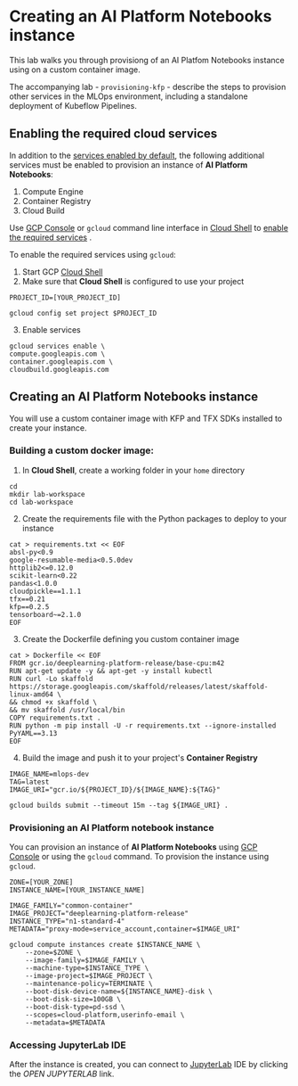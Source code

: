 # Creating an AI Platform Notebooks instance

This lab walks you through provisiong of  an AI Platfom Notebooks instance using on a custom container image.

The accompanying lab - `provisioning-kfp` - describe the steps to provision other services in the MLOps environment, including a standalone deployment of Kubeflow Pipelines.

## Enabling the required cloud services

In addition to the [services enabled by default](https://cloud.google.com/service-usage/docs/enabled-service), the following additional services must be enabled to provision an instance of **AI Platform Notebooks**:

1. Compute Engine
1. Container Registry
1. Cloud Build

Use [GCP Console](https://console.cloud.google.com/) or `gcloud` command line interface in [Cloud Shell](https://cloud.google.com/shell/docs/) to [enable the required services](https://cloud.google.com/service-usage/docs/enable-disable) . 

To enable the required services using `gcloud`:
1. Start GCP [Cloud Shell](https://cloud.google.com/shell/docs/)
2. Make sure that **Cloud Shell** is configured to use your project
```
PROJECT_ID=[YOUR_PROJECT_ID]

gcloud config set project $PROJECT_ID
```

3. Enable services
```
gcloud services enable \
compute.googleapis.com \
container.googleapis.com \
cloudbuild.googleapis.com 

```

## Creating an **AI Platform Notebooks** instance

You will use a custom container image with KFP and TFX SDKs installed to create your instance. 

### Building a custom docker image:

1. In **Cloud Shell**,  create a working folder in your `home` directory
```
cd
mkdir lab-workspace
cd lab-workspace
```

2. Create the requirements file with the Python packages to deploy to your instance
```
cat > requirements.txt << EOF
absl-py<0.9
google-resumable-media<0.5.0dev
httplib2<=0.12.0
scikit-learn<0.22
pandas<1.0.0
cloudpickle==1.1.1
tfx==0.21
kfp==0.2.5
tensorboard~=2.1.0
EOF
```


3. Create the Dockerfile defining you custom container image
```
cat > Dockerfile << EOF
FROM gcr.io/deeplearning-platform-release/base-cpu:m42
RUN apt-get update -y && apt-get -y install kubectl
RUN curl -Lo skaffold https://storage.googleapis.com/skaffold/releases/latest/skaffold-linux-amd64 \
&& chmod +x skaffold \
&& mv skaffold /usr/local/bin
COPY requirements.txt .
RUN python -m pip install -U -r requirements.txt --ignore-installed PyYAML==3.13
EOF
```

4. Build the image and push it to your project's **Container Registry**

```
IMAGE_NAME=mlops-dev
TAG=latest
IMAGE_URI="gcr.io/${PROJECT_ID}/${IMAGE_NAME}:${TAG}"

gcloud builds submit --timeout 15m --tag ${IMAGE_URI} .
```

### Provisioning an AI Platform notebook instance

You can provision an instance of **AI Platform Notebooks** using  [GCP Console](https://cloud.google.com/ai-platform/notebooks/docs/custom-container) or using the `gcloud` command. To provision the instance using `gcloud`.

```
ZONE=[YOUR_ZONE]
INSTANCE_NAME=[YOUR_INSTANCE_NAME]

IMAGE_FAMILY="common-container"
IMAGE_PROJECT="deeplearning-platform-release"
INSTANCE_TYPE="n1-standard-4"
METADATA="proxy-mode=service_account,container=$IMAGE_URI"

gcloud compute instances create $INSTANCE_NAME \
    --zone=$ZONE \
    --image-family=$IMAGE_FAMILY \
    --machine-type=$INSTANCE_TYPE \
    --image-project=$IMAGE_PROJECT \
    --maintenance-policy=TERMINATE \
    --boot-disk-device-name=${INSTANCE_NAME}-disk \
    --boot-disk-size=100GB \
    --boot-disk-type=pd-ssd \
    --scopes=cloud-platform,userinfo-email \
    --metadata=$METADATA
```


### Accessing JupyterLab IDE

After the instance is created, you can connect to [JupyterLab](https://jupyter.org/) IDE by clicking the *OPEN JUPYTERLAB* link.

